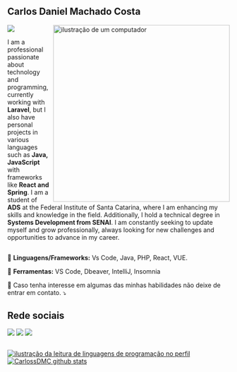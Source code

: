 ## Carlos Daniel Machado Costa
![](https://komarev.com/ghpvc/?username=CarlossDMC&color=006bed)
<img src="https://raw.githubusercontent.com/MicaelliMedeiros/micaellimedeiros/master/image/computer-illustration.png" alt="ilustração de um computador" min-width="400px" max-width="400px" width="400px" align="right">
<p align="left"> 
I am a professional passionate about technology and programming, currently working with <strong>Laravel</strong>, but I also have personal projects in various languages such as <strong>Java, JavaScript</strong> with frameworks like <strong>React and Spring</strong>.
I am a student of <strong>ADS</strong> at the Federal Institute of Santa Catarina, where I am enhancing my skills and knowledge in the field. Additionally, I hold a technical degree in <strong>Systems Development from SENAI</strong>.
I am constantly seeking to update myself and grow professionally, always looking for new challenges and opportunities to advance in my career.<br>

</p>

##

<p align="left">
  🦄 <Strong>Linguagens/Frameworks:</Strong> Vs Code, Java, PHP, React, VUE.
</p>

<p align="left">
  💼 <Strong>Ferramentas:</Strong> VS Code, Dbeaver, IntelliJ, Insomnia
</p>

<p align="left">
  💌 Caso tenha interesse em algumas das minhas habilidades não deixe de entrar em contato. ⤵️
</p>





## Rede sociais

  <a href="https://www.instagram.com/carlosdmcs/" target="_blank"><img src="https://img.shields.io/badge/-Instagram-%23E4405F?style=for-the-badge&logo=instagram&logoColor=white" target="_blank"></a>
  <a href = "carlosdaniel.mc@hotmail.com"><img src="https://img.shields.io/badge/-Gmail-%23333?style=for-the-badge&logo=gmail&logoColor=white" target="_blank"></a>
  <a href="https://www.linkedin.com/in/CarlosDMC/" target="_blank"><img src="https://img.shields.io/badge/-LinkedIn-%230077B5?style=for-the-badge&logo=linkedin&logoColor=white" target="_blank"></a> 

##

<a href="https://github.com/CarlossDMC" title="ilustração do mapeamento de linguagens">
  <img align="center" src="https://github-readme-stats.vercel.app/api/top-langs/?username=CarlossDMC&theme=dracula&hide_langs_below=1" alt="ilustração da leitura de linguagens de programação no perfil"/>
</a>

<a href="https://github.com/CarlossDMC" title="ilustração do mapeamento do perfil">
 <img align="center" src="https://github-readme-stats.vercel.app/api?username=CarlossDMC&show_icons=true&theme=dracula&line_height=27" alt="CarlossDMC github stats"/>
</a>

